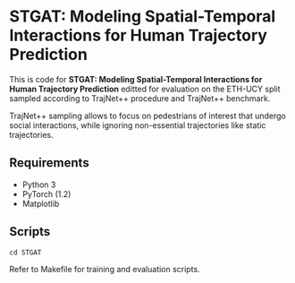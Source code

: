 # STGAT: Modeling Spatial-Temporal Interactions for Human Trajectory Prediction
This is code for **STGAT: Modeling Spatial-Temporal Interactions for Human Trajectory Prediction**
editted for evaluation on the ETH-UCY split sampled according to TrajNet++ procedure and TrajNet++ benchmark.

TrajNet++ sampling allows to focus on pedestrians of interest that undergo social interactions, while ignoring non-essential trajectories like static trajectories.

## Requirements
* Python 3
* PyTorch (1.2)
* Matplotlib



## Scripts

`cd STGAT`

Refer to Makefile for training and evaluation scripts.
